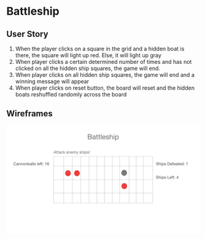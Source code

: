 # Battleship

## User Story
1. When the player clicks on a square in the grid and a hidden boat is there, the square will light up red. Else, it will light up gray
2. When player clicks a certain determined number of times and has not clicked on all the hidden ship squares, the game will end.
3. When player clicks on all hidden ship squares, the game will end and a winning message will appear
4. When player clicks on reset button, the board will reset and the hidden boats reshuffled randomly across the board


## Wireframes
![](images/battleship-wireframe.png)